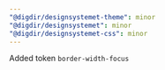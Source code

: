 ```yaml
---
"@digdir/designsystemet-theme": minor
"@digdir/designsystemet": minor
"@digdir/designsystemet-css": minor
---
```


Added token `border-width-focus`

